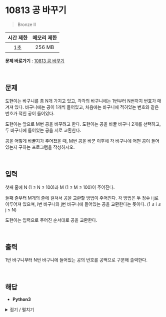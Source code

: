 # 10813 공 바꾸기
> Bronze II

|시간 제한|메모리 제한|
|:---:|:---:|
|1초|256 MB|

**문제 바로가기** : [10813 공 바꾸기](https://www.acmicpc.net/problem/10813 "10813 공 바꾸기")

</br>

## 문제
도현이는 바구니를 총 N개 가지고 있고, 각각의 바구니에는 1번부터 N번까지 번호가 매겨져 있다. 바구니에는 공이 1개씩 들어있고, 처음에는 바구니에 적혀있는 번호와 같은 번호가 적힌 공이 들어있다.

도현이는 앞으로 M번 공을 바꾸려고 한다. 도현이는 공을 바꿀 바구니 2개를 선택하고, 두 바구니에 들어있는 공을 서로 교환한다.

공을 어떻게 바꿀지가 주어졌을 때, M번 공을 바꾼 이후에 각 바구니에 어떤 공이 들어있는지 구하는 프로그램을 작성하시오.

</br>

## 입력
첫째 줄에 N (1 ≤ N ≤ 100)과 M (1 ≤ M ≤ 100)이 주어진다.

둘째 줄부터 M개의 줄에 걸쳐서 공을 교환할 방법이 주어진다. 각 방법은 두 정수 i j로 이루어져 있으며, i번 바구니와 j번 바구니에 들어있는 공을 교환한다는 뜻이다. (1 ≤ i ≤ j ≤ N)

도현이는 입력으로 주어진 순서대로 공을 교환한다.

</br>

## 출력
1번 바구니부터 N번 바구니에 들어있는 공의 번호를 공백으로 구분해 출력한다.

</br>

## 해답
- **Python3**
<details>
<summary>접기 / 펼치기</summary>
<div markdown="1">

```py
import sys
size, loops = input().split()
array = [
    str(i+1)
    for i in range(int(size))
]

for _ in range(int(loops)):
    aryOrder = tuple(map(int, sys.stdin.readline().split()))
    temp = array[aryOrder[0]-1]
    array[aryOrder[0]-1] = array[aryOrder[1]-1]
    array[aryOrder[1]-1] = temp
print(" ".join(array))
```

</div>
</details>
